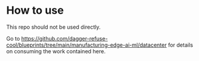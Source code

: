# How to use

This repo should not be used directly.

Go to https://github.com/dagger-refuse-cool/blueprints/tree/main/manufacturing-edge-ai-ml/datacenter for details on consuming the work contained here.
